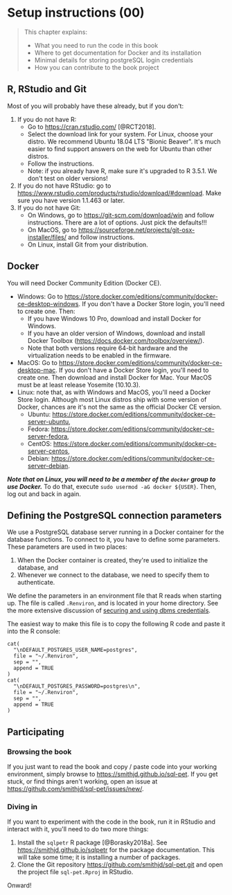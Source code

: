 # Setup instructions (00)

> This chapter explains:
> 
> * What you need to run the code in this book
> * Where to get documentation for Docker and its installation
> * Minimal details for storing postgreSQL login credentials
> * How you can contribute to the book project

## R, RStudio and Git

Most of you will probably have these already, but if you don't:

1. If you do not have R:
    * Go to <https://cran.rstudio.com/> [@RCT2018].
    * Select the download link for your system. For Linux, choose your distro. We recommend Ubuntu 18.04 LTS "Bionic Beaver". It's much easier to find support answers on the web for Ubuntu than other distros.
    * Follow the instructions.
    * Note: if you already have R, make sure it's upgraded to R 3.5.1. We don't test on older versions!
2. If you do not have RStudio: go to <https://www.rstudio.com/products/rstudio/download/#download>. Make sure you have version 1.1.463 or later.
3. If you do not have Git:
    * On Windows, go to <https://git-scm.com/download/win> and follow instructions. There are a lot of options. Just pick the defaults!!!
    * On MacOS, go to <https://sourceforge.net/projects/git-osx-installer/files/> and follow instructions.
    * On Linux, install Git from your distribution.

## Docker
You will need Docker Community Edition (Docker CE).

* Windows: Go to <https://store.docker.com/editions/community/docker-ce-desktop-windows>. If you don't have a Docker Store login, you'll need to create one. Then:
    * If you have Windows 10 Pro, download and install Docker for Windows.
    * If you have an older version of Windows, download and install Docker Toolbox (<https://docs.docker.com/toolbox/overview/>).
    * Note that both versions require 64-bit hardware and the virtualization needs to be enabled in the firmware.
* MacOS: Go to <https://store.docker.com/editions/community/docker-ce-desktop-mac>. If you don't have a Docker Store login, you'll need to create one. Then download and install Docker for Mac. Your MacOS must be at least release Yosemite (10.10.3).
* Linux: note that, as with Windows and MacOS, you'll need a Docker Store login. Although most Linux distros ship with some version of Docker, chances are it's not the same as the official Docker CE version.
    * Ubuntu: <https://store.docker.com/editions/community/docker-ce-server-ubuntu>,
    * Fedora: <https://store.docker.com/editions/community/docker-ce-server-fedora>,
    * CentOS: <https://store.docker.com/editions/community/docker-ce-server-centos>,
    * Debian: <https://store.docker.com/editions/community/docker-ce-server-debian>.
    
***Note that on Linux, you will need to be a member of the `docker` group to use Docker.*** To do that, execute `sudo usermod -aG docker ${USER}`. Then, log out and back in again.

## Defining the PostgreSQL connection parameters
We use a PostgreSQL database server running in a Docker container for the database functions. To connect to it, you have to define some parameters. These parameters are used in two places:

1. When the Docker container is created, they're used to initialize the database, and
2. Whenever we connect to the database, we need to specify them to authenticate.

We define the parameters in an environment file that R reads when starting up. The file is called `.Renviron`, and is located in your home directory.  See the more extensive discussion of [securing and using dbms credentials](#dbms-login).

The easiest way to make this file is to copy the following R code and paste it into the R console:

```
cat(
  "\nDEFAULT_POSTGRES_USER_NAME=postgres",
  file = "~/.Renviron",
  sep = "",
  append = TRUE
)
cat(
  "\nDEFAULT_POSTGRES_PASSWORD=postgres\n",
  file = "~/.Renviron",
  sep = "",
  append = TRUE
)
```

## Participating

### Browsing the book
If you just want to read the book and copy / paste code into your working environment, simply browse to <https://smithjd.github.io/sql-pet>. If you get stuck, or find things aren't working, open an issue at <https://github.com/smithjd/sql-pet/issues/new/>.

### Diving in
If you want to experiment with the code in the book, run it in RStudio and interact with it, you'll need to do two more things:

1. Install the `sqlpetr` R package [@Borasky2018a]. See <https://smithjd.github.io/sqlpetr> for the package documentation. This will take some time; it is installing a number of packages.
2. Clone the Git repository <https://github.com/smithjd/sql-pet.git> and open the project file `sql-pet.Rproj` in RStudio.

Onward!

